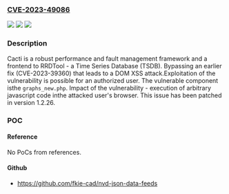 ### [CVE-2023-49086](https://cve.mitre.org/cgi-bin/cvename.cgi?name=CVE-2023-49086)
![](https://img.shields.io/static/v1?label=Product&message=cacti&color=blue)
![](https://img.shields.io/static/v1?label=Version&message=%3D%20%3C%3D%201.2.25%20&color=brighgreen)
![](https://img.shields.io/static/v1?label=Vulnerability&message=CWE-79%3A%20Improper%20Neutralization%20of%20Input%20During%20Web%20Page%20Generation%20('Cross-site%20Scripting')&color=brighgreen)

### Description

Cacti is a robust performance and fault management framework and a frontend to RRDTool - a Time Series Database (TSDB). Bypassing an earlier fix (CVE-2023-39360) that leads to a DOM XSS attack.Exploitation of the vulnerability is possible for an authorized user. The vulnerable component isthe `graphs_new.php`. Impact of the vulnerability - execution of arbitrary javascript code inthe attacked user's browser. This issue has been patched in version 1.2.26.

### POC

#### Reference
No PoCs from references.

#### Github
- https://github.com/fkie-cad/nvd-json-data-feeds

